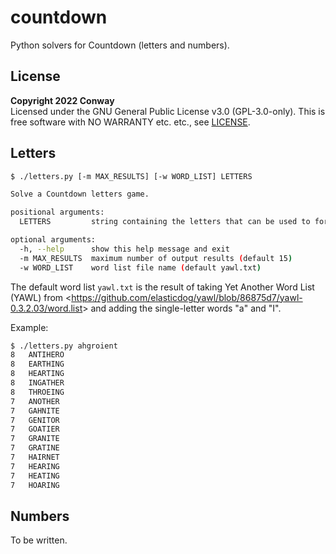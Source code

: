 # countdown

Python solvers for Countdown (letters and numbers).


## License

**Copyright 2022 Conway** <br>
Licensed under the GNU General Public License v3.0 (GPL-3.0-only).
This is free software with NO WARRANTY etc. etc., see [LICENSE].

[LICENSE]: LICENSE


## Letters

```bash
$ ./letters.py [-m MAX_RESULTS] [-w WORD_LIST] LETTERS

Solve a Countdown letters game.

positional arguments:
  LETTERS         string containing the letters that can be used to form words

optional arguments:
  -h, --help      show this help message and exit
  -m MAX_RESULTS  maximum number of output results (default 15)
  -w WORD_LIST    word list file name (default yawl.txt)
```

The default word list `yawl.txt`
is the result of taking Yet Another Word List (YAWL) from
<<https://github.com/elasticdog/yawl/blob/86875d7/yawl-0.3.2.03/word.list>>
and adding the single-letter words "a" and "I".

Example:

```bash
$ ./letters.py ahgroient
8	ANTIHERO
8	EARTHING
8	HEARTING
8	INGATHER
8	THROEING
7	ANOTHER
7	GAHNITE
7	GENITOR
7	GOATIER
7	GRANITE
7	GRATINE
7	HAIRNET
7	HEARING
7	HEATING
7	HOARING
```


## Numbers

To be written.
